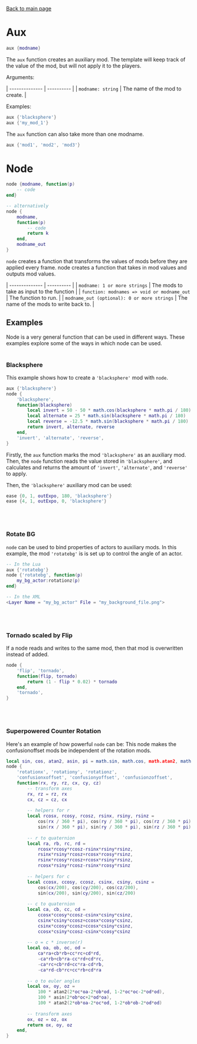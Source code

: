 [Back to main page](..)
# Aux
```lua
aux {modname}
```
The `aux` function creates an auxiliary mod. The template will keep track of the value of the mod, but will not apply it to the players.

Arguments:

| -------------- | ---------- |
| `modname: string` | The name of the mod to create. |

Examples:
```lua
aux {'blacksphere'}
aux {'my_mod_1'}
```

The `aux` function can also take more than one modname.

```lua
aux {'mod1', 'mod2', 'mod3'}
```

# Node
```lua
node {modname, function(p)
    -- code
end}

-- alternatively
node {
    modname,
    function(p)
        -- code
        return k
    end,
    modname_out
}
```

`node` creates a function that transforms the values of mods before they are applied every frame.
node creates a function that takes in mod values and outputs mod values.

| -------------- | ---------- |
| `modname: 1 or more strings` | The mods to take as input to the function |
| `function: modnames => void or modname_out` | The function to run. |
| `modname_out (optional): 0 or more strings` | The name of the mods to write back to. |
<br>
## Examples
Node is a very general function that can be used in different ways. These examples explore some of the ways in which node can be used.
<br><br>
### Blacksphere
This example shows how to create a `'blacksphere'` mod with `node`.
```lua
aux {'blacksphere'}
node {
    'blacksphere',
    function(blacksphere)
        local invert = 50 - 50 * math.cos(blacksphere * math.pi / 180)
        local alternate = 25 * math.sin(blacksphere * math.pi / 180)
        local reverse = -12.5 * math.sin(blacksphere * math.pi / 180)
        return invert, alternate, reverse
    end,
    'invert', 'alternate', 'reverse',
}
```
Firstly, the `aux` function marks the mod `'blacksphere'` as an auxiliary mod. Then, the `node` function reads the value stored in `'blacksphere'`, and calculates and returns the amount of `'invert'`, `'alternate'`, and `'reverse'` to apply.

Then, the `'blacksphere'` auxiliary mod can be used:
```lua
ease {0, 1, outExpo, 180, 'blacksphere'}
ease {4, 1, outExpo, 0, 'blacksphere'}
```
<br><br>
### Rotate BG
`node` can be used to bind properties of actors to auxiliary mods. In this example, the mod `'rotatebg'` is is set up to control the angle of an actor.
```lua
-- In the Lua
aux {'rotatebg'}
node {'rotatebg', function(p)
    my_bg_actor:rotationz(p)
end}

-- In the XML
<Layer Name = "my_bg_actor" File = "my_background_file.png">
```
<br><br>
### Tornado scaled by Flip
If a node reads and writes to the same mod, then that mod is overwritten instead of added.
```lua
node {
    'flip', 'tornado',
    function(flip, tornado)
        return (1 - flip * 0.02) * tornado
    end,
    'tornado',
}
```
<br><br>
### Superpowered Counter Rotation
Here's an example of how powerful `node` can be:
This node makes the confusionoffset mods be independent of the rotation mods.
```lua
local sin, cos, atan2, asin, pi = math.sin, math.cos, math.atan2, math.asin, math.pi
node {
    'rotationx', 'rotationy', 'rotationz',
    'confusionxoffset', 'confusionyoffset', 'confusionzoffset',
    function(rx, ry, rz, cx, cy, cz)
        -- transform axes
        rx, rz = rz, rx
        cx, cz = cz, cx
        
        -- helpers for r
        local rcosx, rcosy, rcosz, rsinx, rsiny, rsinz =
            cos(rx / 360 * pi), cos(ry / 360 * pi), cos(rz / 360 * pi),
            sin(rx / 360 * pi), sin(ry / 360 * pi), sin(rz / 360 * pi)
        
        -- r to quaternion
        local ra, rb, rc, rd =
            rcosx*rcosy*rcosz-rsinx*rsiny*rsinz,
            rsinx*rsiny*rcosz+rcosx*rcosy*rsinz,
            rsinx*rcosy*rcosz+rcosx*rsiny*rsinz,
            rcosx*rsiny*rcosz-rsinx*rcosy*rsinz
        
        -- helpers for c
        local ccosx, ccosy, ccosz, csinx, csiny, csinz =
            cos(cx/200), cos(cy/200), cos(cz/200),
            sin(cx/200), sin(cy/200), sin(cz/200)
        
        -- c to quaternion
        local ca, cb, cc, cd =
            ccosx*ccosy*ccosz-csinx*csiny*csinz,
            csinx*csiny*ccosz+ccosx*ccosy*csinz,
            csinx*ccosy*ccosz+ccosx*csiny*csinz,
            ccosx*csiny*ccosz-csinx*ccosy*csinz
        
        -- o = c * inverse(r)
        local oa, ob, oc, od =
            ca*ra+cb*rb+cc*rc+cd*rd,
            -ca*rb+cb*ra-cc*rd+cd*rc,
            -ca*rc+cb*rd+cc*ra-cd*rb,
            -ca*rd-cb*rc+cc*rb+cd*ra
        
        -- o to euler angles
        local ox, oy, oz =
            100 * atan2(2*oc*oa-2*ob*od, 1-2*oc*oc-2*od*od),
            100 * asin(2*ob*oc+2*od*oa),
            100 * atan2(2*ob*oa-2*oc*od, 1-2*ob*ob-2*od*od)
        
        -- transform axes
        ox, oz = oz, ox
        return ox, oy, oz
    end,
}
```
<br><br>